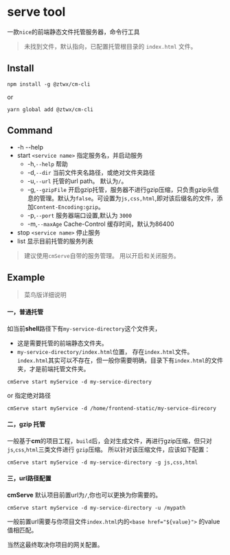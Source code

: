 # serve tool
一款`nice`的前端静态文件托管服务器，命令行工具
> 未找到文件，默认指向，已配置托管根目录的 `index.html` 文件。


 Install
 ---
```
npm install -g @ztwx/cm-cli
```
or
```
yarn global add @ztwx/cm-cli
```


Command
--- 
- -h --help
- start `<service name>` 指定服务名，并启动服务
    - -h,`--help` 帮助
    - -d,`--dir`  当前文件夹名路径，或绝对文件夹路径
    - -u,`--url`  托管的url path。 默认为`/`。
    - -g,`--gzipFile` 开启gzip托管，服务器不进行gzip压缩，只负责gzip头信息的管理。默认为`false`。可设置为`js,css,html`,即对该后缀名的文件，添加`Content-Encoding:gzip`。
    - -p,`--port`  服务器端口设置,默认为 `3000`
    - -m,`--maxAge` Cache-Control 缓存时间，默认为86400
- stop `<service name>` 停止服务
- list  显示目前托管的服务列表
> 建议使用`cmServe`自带的服务管理。 用以开启和关闭服务。


Example
---

> 菜鸟版详细说明

#### 一，普通托管

如当前**shell**路径下有`my-service-directory`这个文件夹，
- 这是需要托管的前端静态文件夹。
- `my-service-directory/index.html`位置， 存在`index.html`文件。 `index.html`其实可以不存在，但一般你需要明确，目录下有`index.html`的文件夹，才是前端托管文件夹。
```
cmServe start myService -d my-service-directory
```
or 指定绝对路径
```
cmServe start myService -d /home/frontend-static/my-service-direcory
```


#### 二，gzip 托管

一般基于**cm**的项目工程，`build`后，会对生成文件，再进行gzip压缩，但只对`js`,`css`,`html`三类文件进行 `gzip`压缩。
所以针对该压缩文件，应该如下配置：

```
cmServe start myService -d my-service-directory -g js,css,html
```

#### 三，url路径配置

**cmServe** 默认项目前置url为`/`,你也可以更换为你需要的。
```
cmServe start myService -d my-service-directory -u /mypath
```
一般前置url需要与你项目文件`index.html`内的`<base href="${value}">` 的value值相匹配。

当然这最终取决你项目的网关配置。